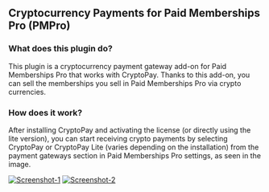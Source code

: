 ## Cryptocurrency Payments for Paid Memberships Pro (PMPro)

### What does this plugin do?

This plugin is a cryptocurrency payment gateway add-on for Paid Memberships Pro that works with CryptoPay. Thanks to this add-on, you can sell the memberships you sell in Paid Memberships Pro via crypto currencies.

### How does it work?

After installing CryptoPay and activating the license (or directly using the lite version), you can start receiving crypto payments by selecting CryptoPay or CryptoPay Lite (varies depending on the installation) from the payment gateways section in Paid Memberships Pro settings, as seen in the image.

<a href="https://ibb.co/cF224Qm"><img src="https://i.ibb.co/85PP19h/Screenshot-1.png" alt="Screenshot-1" border="0"></a>
<a href="https://ibb.co/pXtBb2G"><img src="https://i.ibb.co/nkHN6rZ/Screenshot-2.png" alt="Screenshot-2" border="0"></a>